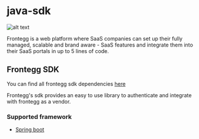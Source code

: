 # java-sdk

![alt text](https://fronteggstuff.blob.core.windows.net/frongegg-logos/logo-transparent.png)

Frontegg is a web platform where SaaS companies can set up their fully managed, scalable and brand aware - SaaS features and integrate them into their SaaS portals in up to 5 lines of code.

## Frontegg SDK

You can find all frontegg sdk dependencies [here](https://search.maven.org/search?q=com.frontegg.sdk)

Frontegg's sdk provides an easy to use library to authenticate and integrate with frontegg as a vendor.

### Supported framework
- [Spring boot](spring)

